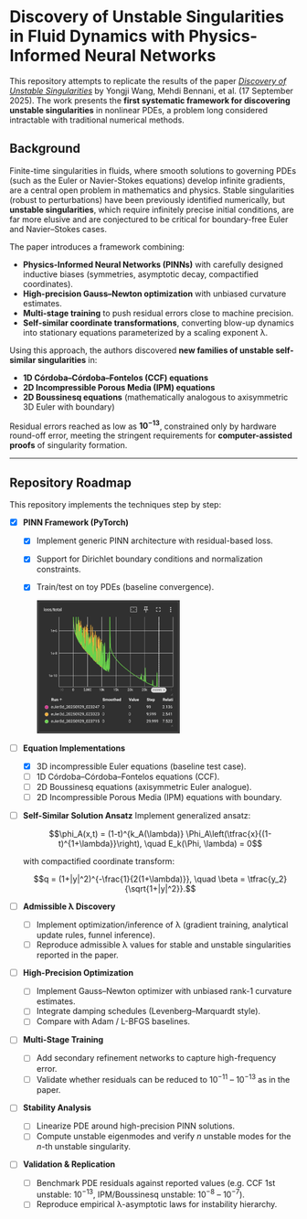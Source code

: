 # Discovery of Unstable Singularities in Fluid Dynamics with Physics-Informed Neural Networks


This repository attempts to replicate the results of the paper [*Discovery of Unstable Singularities*](https://arxiv.org/pdf/2509.14185) by Yongji Wang, Mehdi Bennani, et al. (17 September 2025).
The work presents the **first systematic framework for discovering unstable singularities** in nonlinear PDEs, a problem long considered intractable with traditional numerical methods.

## Background

Finite-time singularities in fluids, where smooth solutions to governing PDEs (such as the Euler or Navier-Stokes equations) develop infinite gradients, are a central open problem in mathematics and physics. Stable singularities (robust to perturbations) have been previously identified numerically, but **unstable singularities**, which require infinitely precise initial conditions, are far more elusive and are conjectured to be critical for boundary-free Euler and Navier–Stokes cases.

The paper introduces a framework combining:

* **Physics-Informed Neural Networks (PINNs)** with carefully designed inductive biases (symmetries, asymptotic decay, compactified coordinates).
* **High-precision Gauss–Newton optimization** with unbiased curvature estimates.
* **Multi-stage training** to push residual errors close to machine precision.
* **Self-similar coordinate transformations**, converting blow-up dynamics into stationary equations parameterized by a scaling exponent λ.

Using this approach, the authors discovered **new families of unstable self-similar singularities** in:

* **1D Córdoba–Córdoba–Fontelos (CCF) equations**
* **2D Incompressible Porous Media (IPM) equations**
* **2D Boussinesq equations** (mathematically analogous to axisymmetric 3D Euler with boundary)

Residual errors reached as low as $\mathbf{10^{-13}}$, constrained only by hardware round-off error, meeting the stringent requirements for **computer-assisted proofs** of singularity formation.

---

## Repository Roadmap

This repository implements the techniques step by step:

* [x] **PINN Framework (PyTorch)**

  * [x] Implement generic PINN architecture with residual-based loss.
  * [x] Support for Dirichlet boundary conditions and normalization constraints.
  * [x] Train/test on toy PDEs (baseline convergence).
   
     <img src="media/pinn_test_3d_euler.png" width="250">

* [ ] **Equation Implementations**

  * [x] 3D incompressible Euler equations (baseline test case).
  * [ ] 1D Córdoba–Córdoba–Fontelos equations (CCF).
  * [ ] 2D Boussinesq equations (axisymmetric Euler analogue).
  * [ ] 2D Incompressible Porous Media (IPM) equations with boundary.

* [ ] **Self-Similar Solution Ansatz**
  Implement generalized ansatz:

  $$\phi_A(x,t) = (1-t)^{k_A(\lambda)} \Phi_A\left(\tfrac{x}{(1-t)^{1+\lambda}}\right),
  \quad E_k(\Phi, \lambda) = 0$$

  with compactified coordinate transform:

  $$q = (1+|y|^2)^{-\frac{1}{2(1+\lambda)}},
  \quad \beta = \tfrac{y_2}{\sqrt{1+|y|^2}}.$$

* [ ] **Admissible λ Discovery**

  * [ ] Implement optimization/inference of λ (gradient training, analytical update rules, funnel inference).
  * [ ] Reproduce admissible λ values for stable and unstable singularities reported in the paper.

* [ ] **High-Precision Optimization**

  * [ ] Implement Gauss–Newton optimizer with unbiased rank-1 curvature estimates.
  * [ ] Integrate damping schedules (Levenberg–Marquardt style).
  * [ ] Compare with Adam / L-BFGS baselines.

* [ ] **Multi-Stage Training**

  * [ ] Add secondary refinement networks to capture high-frequency error.
  * [ ] Validate whether residuals can be reduced to $10^{-11}$ – $10^{-13}$ as in the paper.

* [ ] **Stability Analysis**

  * [ ] Linearize PDE around high-precision PINN solutions.
  * [ ] Compute unstable eigenmodes and verify $n$ unstable modes for the $n$-th unstable singularity.

* [ ] **Validation & Replication**

  * [ ] Benchmark PDE residuals against reported values (e.g. CCF 1st unstable: $10^{-13}$, IPM/Boussinesq unstable: $10^{-8}$ – $10^{-7}$).
  * [ ] Reproduce empirical λ-asymptotic laws for instability hierarchy.

